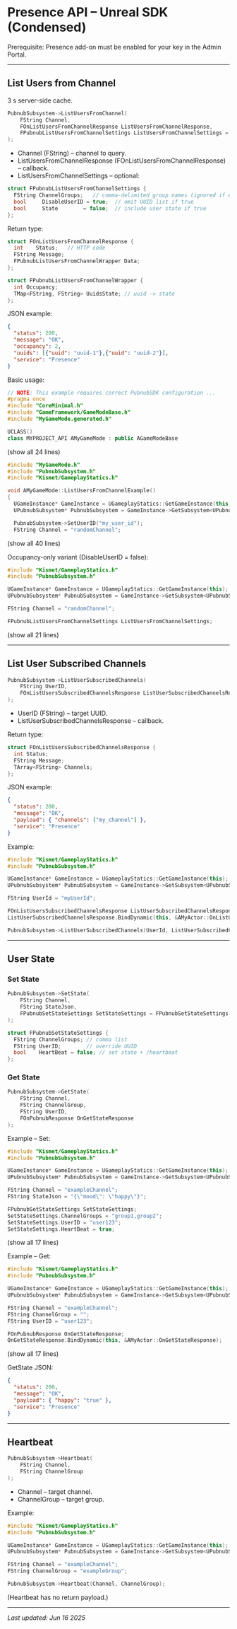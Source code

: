 # Presence API – Unreal SDK (Condensed)

Prerequisite: Presence add-on must be enabled for your key in the Admin Portal.

---

## List Users from Channel

3 s server-side cache.

```cpp
PubnubSubsystem->ListUsersFromChannel(  
    FString Channel,   
    FOnListUsersFromChannelResponse ListUsersFromChannelResponse,   
    FPubnubListUsersFromChannelSettings ListUsersFromChannelSettings = FPubnubListUsersFromChannelSettings()  
);  
```

* Channel (FString) – channel to query.  
* ListUsersFromChannelResponse (FOnListUsersFromChannelResponse) – callback.  
* ListUsersFromChannelSettings – optional:

```cpp
struct FPubnubListUsersFromChannelSettings {
  FString ChannelGroups;   // comma-delimited group names (ignored if empty)
  bool     DisableUserID = true;  // omit UUID list if true
  bool     State        = false;  // include user state if true
};
```

Return type:

```cpp
struct FOnListUsersFromChannelResponse {
  int    Status;   // HTTP code
  FString Message;
  FPubnubListUsersFromChannelWrapper Data;
};

struct FPubnubListUsersFromChannelWrapper {
  int Occupancy;
  TMap<FString, FString> UuidsState; // uuid -> state
};
```

JSON example:

```json
{
  "status": 200,
  "message": "OK",
  "occupancy": 2,
  "uuids": [{"uuid": "uuid-1"},{"uuid": "uuid-2"}],
  "service": "Presence"
}
```

Basic usage:

```cpp
// NOTE: This example requires correct PubnubSDK configuration ...
#pragma once
#include "CoreMinimal.h"
#include "GameFramework/GameModeBase.h"
#include "MyGameMode.generated.h"

UCLASS()
class MYPROJECT_API AMyGameMode : public AGameModeBase
```
(show all 24 lines)

```cpp
#include "MyGameMode.h"
#include "PubnubSubsystem.h"
#include "Kismet/GameplayStatics.h"

void AMyGameMode::ListUsersFromChannelExample()
{
  UGameInstance* GameInstance = UGameplayStatics::GetGameInstance(this);
  UPubnubSubsystem* PubnubSubsystem = GameInstance->GetSubsystem<UPubnubSubsystem>();

  PubnubSubsystem->SetUserID("my_user_id");
  FString Channel = "randomChannel";
```
(show all 40 lines)

Occupancy-only variant (DisableUserID = false):

```cpp
#include "Kismet/GameplayStatics.h"
#include "PubnubSubsystem.h"

UGameInstance* GameInstance = UGameplayStatics::GetGameInstance(this);
UPubnubSubsystem* PubnubSubsystem = GameInstance->GetSubsystem<UPubnubSubsystem>();

FString Channel = "randomChannel";

FPubnubListUsersFromChannelSettings ListUsersFromChannelSettings;
```
(show all 21 lines)

---

## List User Subscribed Channels

```cpp
PubnubSubsystem->ListUserSubscribedChannels(  
    FString UserID,   
    FOnListUsersSubscribedChannelsResponse ListUserSubscribedChannelsResponse  
);  
```

* UserID (FString) – target UUID.  
* ListUserSubscribedChannelsResponse – callback.

Return type:

```cpp
struct FOnListUsersSubscribedChannelsResponse {
  int Status;
  FString Message;
  TArray<FString> Channels;
};
```

JSON example:

```json
{
  "status": 200,
  "message": "OK",
  "payload": { "channels": ["my_channel"] },
  "service": "Presence"
}
```

Example:

```cpp
#include "Kismet/GameplayStatics.h"
#include "PubnubSubsystem.h"

UGameInstance* GameInstance = UGameplayStatics::GetGameInstance(this);
UPubnubSubsystem* PubnubSubsystem = GameInstance->GetSubsystem<UPubnubSubsystem>();

FString UserId = "myUserId";

FOnListUsersSubscribedChannelsResponse ListUserSubscribedChannelsResponse;
ListUserSubscribedChannelsResponse.BindDynamic(this, &AMyActor::OnListUsersFromChannelResponse);

PubnubSubsystem->ListUserSubscribedChannels(UserId, ListUserSubscribedChannelsResponse);
```

---

## User State

### Set State

```cpp
PubnubSubsystem->SetState(  
    FString Channel,   
    FString StateJson,   
    FPubnubSetStateSettings SetStateSettings = FPubnubSetStateSettings()  
);  
```

```cpp
struct FPubnubSetStateSettings {
  FString ChannelGroups; // comma list
  FString UserID;        // override UUID
  bool    HeartBeat = false; // set state + /heartbeat
};
```

### Get State

```cpp
PubnubSubsystem->GetState(  
    FString Channel,   
    FString ChannelGroup,   
    FString UserID,   
    FOnPubnubResponse OnGetStateResponse  
);  
```

Example – Set:

```cpp
#include "Kismet/GameplayStatics.h"
#include "PubnubSubsystem.h"

UGameInstance* GameInstance = UGameplayStatics::GetGameInstance(this);
UPubnubSubsystem* PubnubSubsystem = GameInstance->GetSubsystem<UPubnubSubsystem>();

FString Channel = "exampleChannel";
FString StateJson = "{\"mood\": \"happy\"}";

FPubnubSetStateSettings SetStateSettings;
SetStateSettings.ChannelGroups = "group1,group2";
SetStateSettings.UserID = "user123";
SetStateSettings.HeartBeat = true;
```
(show all 17 lines)

Example – Get:

```cpp
#include "Kismet/GameplayStatics.h"
#include "PubnubSubsystem.h"

UGameInstance* GameInstance = UGameplayStatics::GetGameInstance(this);
UPubnubSubsystem* PubnubSubsystem = GameInstance->GetSubsystem<UPubnubSubsystem>();

FString Channel = "exampleChannel";
FString ChannelGroup = "";
FString UserID = "user123";

FOnPubnubResponse OnGetStateResponse;
OnGetStateResponse.BindDynamic(this, &AMyActor::OnGetStateResponse);
```
(show all 17 lines)

GetState JSON:

```json
{
  "status": 200,
  "message": "OK",
  "payload": { "happy": "true" },
  "service": "Presence"
}
```

---

## Heartbeat

```cpp
PubnubSubsystem->Heartbeat(  
    FString Channel,   
    FString ChannelGroup  
);  
```

* Channel – target channel.  
* ChannelGroup – target group.

Example:

```cpp
#include "Kismet/GameplayStatics.h"
#include "PubnubSubsystem.h"

UGameInstance* GameInstance = UGameplayStatics::GetGameInstance(this);
UPubnubSubsystem* PubnubSubsystem = GameInstance->GetSubsystem<UPubnubSubsystem>();

FString Channel = "exampleChannel";
FString ChannelGroup = "exampleGroup";

PubnubSubsystem->Heartbeat(Channel, ChannelGroup);
```

(Heartbeat has no return payload.)

---

_Last updated: Jun 16 2025_